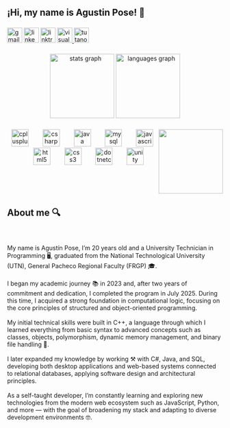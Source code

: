 <h2 align="left">¡Hi, my name is Agustin Pose! 👋</h2>

###

<div align="left">
  <img src="https://img.shields.io/static/v1?message=Gmail&logo=gmail&label=&color=D14836&logoColor=white&labelColor=&style=for-the-badge" height="35" alt="gmail logo"  />
  <img src="https://img.shields.io/static/v1?message=LinkedIn&logo=linkedin&label=&color=0077B5&logoColor=white&labelColor=&style=for-the-badge" height="35" alt="linkedin logo"  />
  <img src="https://img.shields.io/static/v1?message=Linktree&logo=linktree&label=&color=1de9b6&logoColor=white&labelColor=&style=for-the-badge" height="35" alt="linktree logo"  />
  <a href="https://agustinpose.netlify.app/" target="_blank">
    <img src="https://img.shields.io/static/v1?message=Portfolio&logo=visualstudio&label=&color=e2165e&logoColor=white&labelColor=&style=for-the-badge" height="35" alt="visualstudio logo"  />
  </a>
  <a href="https://docs.google.com/document/d/1Jo5ZqVgjFaGu6qmjZXaJOBi1e3Ab4glRzT4a6C88Q2w/edit?usp=sharing" target="_blank">
    <img src="https://img.shields.io/static/v1?message=CV&logo=tutanota&label=&color=840010&logoColor=white&labelColor=&style=for-the-badge" height="35" alt="tutanota logo"  />
  </a>
</div>

###

<div align="center">
  <img src="https://github-readme-stats.vercel.app/api?username=Poooseee&hide_title=false&hide_rank=false&show_icons=true&include_all_commits=true&count_private=true&disable_animations=false&theme=dracula&locale=en&hide_border=false" height="150" alt="stats graph"  />
  <img src="https://github-readme-stats.vercel.app/api/top-langs?username=Poooseee&locale=en&hide_title=false&layout=compact&card_width=320&langs_count=5&theme=dracula&hide_border=false" height="150" alt="languages graph"  />
</div>

###

<img align="right" height="150" src="https://media2.giphy.com/media/v1.Y2lkPTc5MGI3NjExMDB1MTl6OTh2a2czbnUzODVxc3ZwbWNid24yaGF4aXJ4dWJhbWU2biZlcD12MV9pbnRlcm5hbF9naWZfYnlfaWQmY3Q9Zw/78XCFBGOlS6keY1Bil/giphy.gif"  />

###

<div align="center">
  <img src="https://cdn.jsdelivr.net/gh/devicons/devicon/icons/cplusplus/cplusplus-original.svg" height="40" alt="cplusplus logo"  />
  <img width="25" />
  <img src="https://cdn.jsdelivr.net/gh/devicons/devicon/icons/csharp/csharp-original.svg" height="40" alt="csharp logo"  />
  <img width="25" />
  <img src="https://cdn.jsdelivr.net/gh/devicons/devicon/icons/java/java-original.svg" height="40" alt="java logo"  />
  <img width="25" />
  <img src="https://cdn.jsdelivr.net/gh/devicons/devicon/icons/mysql/mysql-original.svg" height="40" alt="mysql logo"  />
  <img width="25" />
  <img src="https://cdn.jsdelivr.net/gh/devicons/devicon/icons/javascript/javascript-original.svg" height="40" alt="javascript logo"  />
  <img width="25" />
  <img src="https://cdn.jsdelivr.net/gh/devicons/devicon/icons/html5/html5-original.svg" height="40" alt="html5 logo"  />
  <img width="25" />
  <img src="https://cdn.jsdelivr.net/gh/devicons/devicon/icons/css3/css3-original.svg" height="40" alt="css3 logo"  />
  <img width="25" />
  <img src="https://cdn.jsdelivr.net/gh/devicons/devicon/icons/dotnetcore/dotnetcore-original.svg" height="40" alt="dotnetcore logo"  />
  <img width="25" />
  <img src="https://cdn.jsdelivr.net/gh/devicons/devicon/icons/unity/unity-original.svg" height="40" alt="unity logo"  />
</div>

###

<br clear="both">

<h2 align="left">About me 🔍</h2>

###

<br clear="both">

<p align="left">My name is Agustín Pose, I’m 20 years old and a University Technician in Programming 🖥️, graduated from the National Technological University (UTN), General Pacheco Regional Faculty (FRGP) 🎓.<br><br>I began my academic journey 📚 in 2023 and, after two years of commitment and dedication, I completed the program in July 2025. During this time, I acquired a strong foundation in computational logic, focusing on the core principles of structured and object-oriented programming.<br><br>My initial technical skills were built in C++, a language through which I learned everything from basic syntax to advanced concepts such as classes, objects, polymorphism, dynamic memory management, and binary file handling 💾.<br><br>I later expanded my knowledge by working ⚒️ with C#, Java, and SQL, developing both desktop applications and web-based systems connected to relational databases, applying software design and architectural principles.<br><br>As a self-taught developer, I’m constantly learning and exploring new technologies from the modern web ecosystem such as JavaScript, Python, and more — with the goal of broadening my stack and adapting to diverse development environments 🤓.</p>

###
